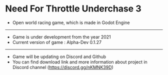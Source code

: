 # Need For Throttle Underchase 3
- Open world racing game, which is made in Godot Engine
---
- Game is under development from the year 2021
- Current version of game : Alpha-Dev 0.1.27
---
- Game will be updating on Discord and Github
- You can find download link and more information about project in Discord channel (https://discord.gg/nKMNK39D)

